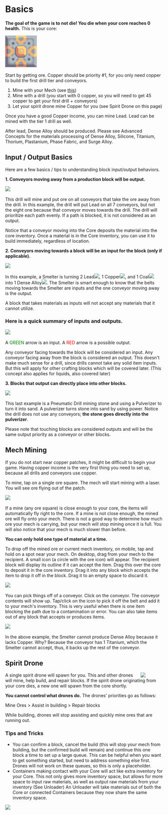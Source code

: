# Basics 

**The goal of the game is to not die! You die when your core reaches 0 health.** This is your core:

<img src="https://raw.githubusercontent.com/Anuken/Mindustry/master/core/assets-raw/sprites/blocks/storage/core-shard.png" width=20% height=20%>

Start by getting ore. Copper should be priority #1, for you only need copper to build the first drill tier and conveyors. 

1. Mine with your Mech (see [this](##Mech-Mining))
2. Mine with a drill (you start with 0 copper, so you will need to get 45 copper to get your first drill + conveyors)
3. Let your spirit drone mine Copper for you (see Spirit Drone on this page)

Once you have a good Copper income, you can mine Lead. Lead can be mined with the tier 1 drill as well. 

After lead, Dense Alloy should be produced. Please see Advanced Concepts for the materials processing of Dense Alloy, Silicone, Titanium, Thorium, Plastanium, Phase Fabric, and Surge Alloy. 

## Input / Output Basics

Here are a few basics / tips to understanding block input/output behaviors. 

**1. Conveyors moving away from a production block will be output.** 

<img src="https://i.imgur.com/D5Wwe3B.png" width=40%>

This drill will mine and put ore on all conveyors that take the ore away from the drill. In this example, the drill will put Lead on all 7 conveyors, but not the eight one because that conveyor moves towards the drill. The drill will prioritize each path evenly. If a path is blocked, it is not considered as an output.

Notice that a conveyor moving into the Core deposits the material into the core inventory. Once a material is in the Core inventory, you can use it to build immediately, regardless of location. 

**2. Conveyors moving towards a block will be an input for the block (only if applicable).** 

<img src="https://i.imgur.com/bNa2WF3.png" width=40%>

In this example, a Smelter is turning 2 Lead<img src="../../img/le.png" id="spr">, 1 Copper<img src="../../img/cp.png" id="spr">, and 1 Coal<img src="../../img/co.png" id="spr"> into 1 Dense Alloy<img src="../../img/da.png" id="spr">. The Smelter is smart enough to know that the belts moving towards the Smelter are inputs and the one conveyor moving away is the output. 

A block that takes materials as inputs will not accept any materials that it cannot utilize.

### Here is a quick summary of inputs and outputs.

<img src="https://i.imgur.com/8zHJdox.png" width=30%>

<p> A <span style="color:green"> GREEN </span> arrow is an input. A <span style="color:red"> RED </span> arrow is a possible output. </p>


Any conveyor facing towards the block will be considered an input. Any conveyor facing away from the block is considered an output. This doesn't make much sense for a drill, since drills cannot take any solid item inputs. But this will apply for other crafting blocks which will be covered later. (This concept also applies for liquids, also covered later)

**3. Blocks that output can directly place into other blocks.**

<img src="https://i.imgur.com/I34YWec.png" width=50%>

This last example is a Pneumatic Drill mining stone and using a Pulverizer to turn it into sand. A pulverizer turns stone into sand by using power. Notice the drill does not use any conveyors; **the stone goes directly into the pulverizer**. 

Please note that touching blocks are considered outputs and will be the same output priority as a conveyor or other blocks. 

## Mech Mining

If you do not start near copper patches, it might be difficult to begin your game. Having copper income is the very first thing you need to set up, because all drills and conveyors use copper. 

To mine, tap on a single ore square. The mech will start mining with a laser. You will see ore flying out of the patch. 

<img src="https://i.imgur.com/qt2Zfi4.png" width=50%>

If a mine (any ore square) is close enough to your core, the items will automatically fly right to the core. If a mine is not close enough, the mined ore will fly onto your mech. There is not a good way to determine how much ore your mech is carrying, but your mech will stop mining once it is full. You will also notice that your mech is much slower than before.

**You can only hold one type of material at a time.**

To drop off the mined ore or current mech inventory, on mobile, tap and hold on a spot near your mech. On desktop, drag from your mech to the recipient. A small icon (a circle with the ore icon) will appear. The recipient block will display its outline if it can accept the item. Drag this over the core to deposit it in the core inventory. Drag it into any block which accepts the item to drop it off in the block. Drag it to an empty space to discard it. 

<img src="https://i.imgur.com/idmOzE8.png" width=50%>

You can pick things off of a conveyor. Click on the conveyor. The conveyor contents will show up. Tap/click on the icon to pick it off the belt and add it to your mech's inventory. This is very useful when there is one item blocking the path due to a contamination or error. You can also take items out of any block that accepts or produces items.

<img src="https://i.imgur.com/uNQQaWO.gif" width=50%>

In the above example, the Smelter cannot produce Dense Alloy because it lacks Copper. Why? Because the conveyor has 1 Titanium, which the Smelter cannot accept, thus, it backs up the rest of the conveyor.

## Spirit Drone

<img src="https://i.imgur.com/QzrxKY4.png" align=right width=14%>

A single spirit drone will spawn for you. This and other drones will mine, help build, and repair blocks. If the spirit drone originating from your core dies, a new one will spawn from the core shortly. 

**You cannot control what drones do.** The drones' priorities go as follows:

Mine Ores > Assist in building > Repair blocks

While building, drones will stop assisting and quickly mine ores that are running out. 

### Tips and Tricks

- You can confirm a block, cancel the build (this will stop your mech from building, but the confirmed build will remain) and continue this one block a time to set up a large queue. This can be helpful when you want to get something started, but need to address something else first. Drones will not work on these queues, so this is only a placeholder.
- Containers making contact with your Core will act like extra inventory for your Core. This not only gives more inventory space, but allows for more space to input raw materials, as well as output raw materials from your inventory (See Unloader) An Unloader will take materials out of both the Core or connected Containers because they now share the same inventory space.

<img src="https://i.imgur.com/vcXy8EZ.png" width=40%>
